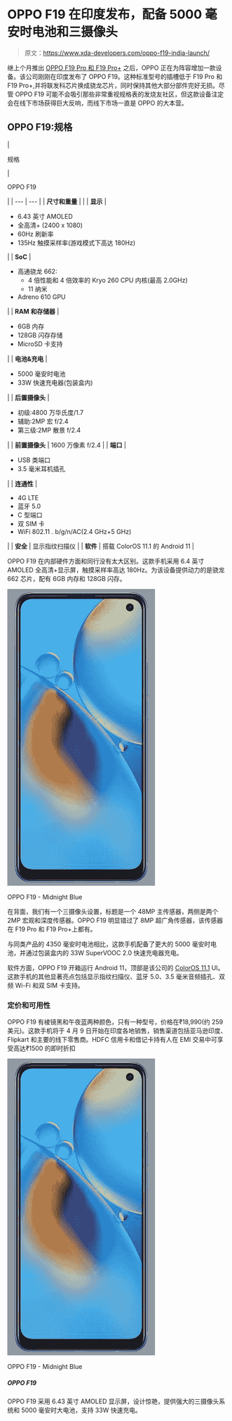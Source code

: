 # OPPO F19 在印度发布，配备 5000 毫安时电池和三摄像头

> 原文：<https://www.xda-developers.com/oppo-f19-india-launch/>

继上个月推出 [OPPO F19 Pro 和 F19 Pro+](https://www.xda-developers.com/oppo-f19-pro-f19-pro-oppo-band-style-launched-india/) 之后，OPPO 正在为阵容增加一款设备。该公司刚刚在印度发布了 OPPO F19。这种标准型号的插槽低于 F19 Pro 和 F19 Pro+,并将联发科芯片换成骁龙芯片，同时保持其他大部分部件完好无损。尽管 OPPO F19 可能不会吸引那些非常重视规格表的发烧友社区，但这款设备注定会在线下市场获得巨大反响，而线下市场一直是 OPPO 的大本营。

## OPPO F19:规格

| 

规格

 | 

OPPO F19

 |
| --- | --- |
| **尺寸和重量** |  |
| **显示** | 

*   6.43 英寸 AMOLED
*   全高清+ (2400 x 1080)
*   60Hz 刷新率
*   135Hz 触摸采样率(游戏模式下高达 180Hz)

 |
| **SoC** | 

*   高通骁龙 662:
    *   4 倍性能和 4 倍效率的 Kryo 260 CPU 内核(最高 2.0GHz)
    *   11 纳米
*   Adreno 610 GPU

 |
| **RAM 和存储器** | 

*   6GB 内存
*   128GB 闪存存储
*   MicroSD 卡支持

 |
| **电池&充电** | 

*   5000 毫安时电池
*   33W 快速充电器(包装盒内)

 |
| **后置摄像头** | 

*   初级:4800 万华氏度/1.7
*   辅助:2MP 宏 f/2.4
*   第三级:2MP 散景 f/2.4

 |
| **前置摄像头** | 1600 万像素 f/2.4 |
| **端口** | 

*   USB 类端口
*   3.5 毫米耳机插孔

 |
| **连通性** | 

*   4G LTE
*   蓝牙 5.0
*   C 型端口
*   双 SIM 卡
*   WiFi 802.11 . b/g/n/AC(2.4 GHz+5 GHz)

 |
| **安全** | 显示指纹扫描仪 |
| **软件** | 搭载 ColorOS 11.1 的 Android 11 |

OPPO F19 在内部硬件方面和同行没有太大区别。这款手机采用 6.4 英寸 AMOLED 全高清+显示屏，触摸采样率高达 180Hz。为该设备提供动力的是骁龙 662 芯片，配有 6GB 内存和 128GB 闪存。

 <picture>![Featuring a 6.43-inch AMOLED display with a stunning design, the OPPO F19 offers a capable triple camera system and a large 5,000mAh battery with a 33W fast charging support. ](img/5f2bd2fbf000584fb72a51731c4b5f92.png)</picture> 

OPPO F19 - Midnight Blue

在背面，我们有一个三摄像头设置，标题是一个 48MP 主传感器，两侧是两个 2MP 宏观和深度传感器。OPPO F19 明显错过了 8MP 超广角传感器，该传感器在 F19 Pro 和 F19 Pro+上都有。

与同类产品的 4350 毫安时电池相比，这款手机配备了更大的 5000 毫安时电池，并通过包装盒内的 33W SuperVOOC 2.0 快速充电器充电。

软件方面，OPPO F19 开箱运行 Android 11，顶部是该公司的 [ColorOS 11.1](https://www.xda-developers.com/coloros-11-android-11-oppo-review/) UI。这款手机的其他显著亮点包括显示指纹扫描仪、蓝牙 5.0、3.5 毫米音频插孔、双频 Wi-Fi 和双 SIM 卡支持。

### 定价和可用性

OPPO F19 有棱镜黑和午夜蓝两种颜色，只有一种型号，价格在₹18,990(约 259 美元)。这款手机将于 4 月 9 日开始在印度各地销售，销售渠道包括亚马逊印度、Flipkart 和主要的线下零售商。HDFC 信用卡和借记卡持有人在 EMI 交易中可享受高达₹1500 的即时折扣

 <picture>![Featuring a 6.43-inch AMOLED display with a stunning design, the OPPO F19 offers a capable triple camera system and a large 5,000mAh battery with a 33W fast charging support. ](img/5f2bd2fbf000584fb72a51731c4b5f92.png)</picture> 

OPPO F19 - Midnight Blue

##### OPPO F19

OPPO F19 采用 6.43 英寸 AMOLED 显示屏，设计惊艳，提供强大的三摄像头系统和 5000 毫安时大电池，支持 33W 快速充电。